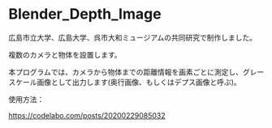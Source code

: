# Blender_Depth_Image

広島市立大学、広島大学、呉市大和ミュージアムの共同研究で制作しました。

複数のカメラと物体を設置します。

本プログラムでは、カメラから物体までの距離情報を画素ごとに測定し、グレースケール画像として出力します(奥行画像、もしくはデプス画像と呼ぶ)。

使用方法：

https://codelabo.com/posts/20200229085032
